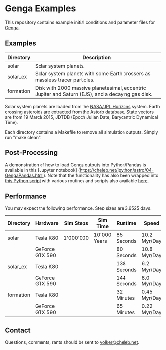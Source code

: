 # Genga Examples

This repository contains example initial conditions and parameter files for [Genga](https://bitbucket.org/sigrimm/genga/).

## Examples

| Directory | Description |
| --------- | ----------- |
| solar | Solar system planets. |
| solar_ex | Solar system planets with some Earth crossers as massless tracer particles. |
| formation | Disk with 2000 massive planetesimal, eccentric Jupiter and Saturn (EJS), and a decaying gas disk. |

Solar system planets are loaded from the [NASA/JPL Horizons](http://ssd.jpl.nasa.gov/horizons.cgi) system. Earth crossing asteroids are extracted from the [Astorb](http://asteroid.lowell.edu/external/astorb) database. State vectors are from 19 March 2015, JDTDB (Epoch Julian Date, Barycentric Dynamical Time).

Each directory contains a Makefile to remove all simulation outputs. Simply run "make clean".

## Post-Processing

A demonstration of how to load Genga outputs into Python/Pandas is available in this [Jupyter notebook] (https://cheleb.net/ipython/astro/04-GengaPandas.html). Note that the functionality has also been wrapped into [this Python script](https://github.com/vhffm/G3/blob/master/Helpers/io_helpers.py) with various routines and scripts also available [here](https://github.com/vhffm/G3).

## Performance

You may expect the following performance. Step sizes are 3.6525 days.

| Directory | Hardware | Sim Steps | Sim Time | Runtime | Speed |
| --------- | -------- | --------- | -------- | ------- | ----- |
| solar | Tesla K80 | 1'000'000 | 10'000 Years | 85 Seconds | 10.2 Myr/Day |
| | GeForce GTX 590 | | | 80 Seconds | 10.8 Myr/Day |
| solar_ex | Tesla K80 | | | 138 Seconds | 6.2 Myr/Day |
| | GeForce GTX 590 | | | 144 Seconds | 6.0 Myr/Day |
| formation | Tesla K80 | | | 32 Minutes | 0.45 Myr/Day |
| | GeForce GTX 590 | | | 65 Minutes | 0.22 Myr/Day |

## Contact

Questions, comments, rants should be sent to [volker@cheleb.net](mailto:volker@cheleb.net).

